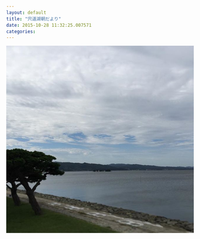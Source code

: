 ```yaml
---
layout: default
title: "宍道湖朝だより"
date: 2015-10-28 11:32:25.007571
categories: 
---
```


![](/assets/images/201509/11906339_1671451736399698_662610147_n.jpg)



